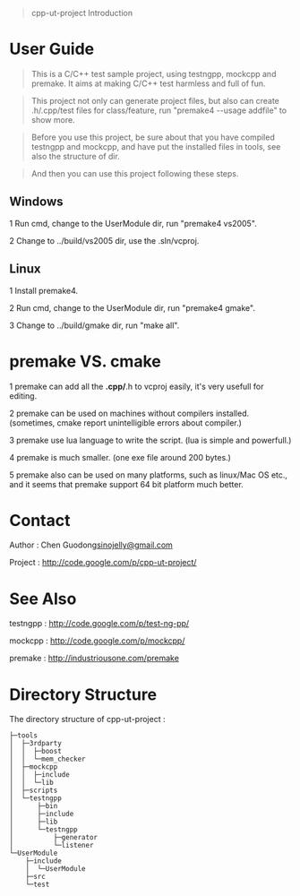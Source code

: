 > cpp-ut-project Introduction

# User Guide #

> This is a C/C++ test sample project, using testngpp, mockcpp and premake. It aims at making C/C++ test harmless and full of fun.

> This project not only can generate project files, but also can create .h/.cpp/test files for class/feature, run "premake4 --usage addfile" to show more.

> Before you use this project, be sure about that you have compiled testngpp and mockcpp, and have put the installed files in tools, see also the structure of dir.

> And then you can use this project following these steps.

## Windows ##

1 Run cmd, change to the UserModule dir, run "premake4 vs2005".

2 Change to ../build/vs2005 dir, use the .sln/vcproj.

## Linux ##

1 Install premake4.

2 Run cmd, change to the UserModule dir, run "premake4 gmake".

3 Change to ../build/gmake dir, run "make all".

# premake VS. cmake #

1 premake can add all the **.cpp/**.h to vcproj easily, it's very usefull for editing.

2 premake can be used on machines without compilers installed. (sometimes, cmake report unintelligible errors about compiler.)

3 premake use lua language to write the script. (lua is simple and powerfull.)

4 premake is much smaller. (one exe file around 200 bytes.)

5 premake also can be used on many platforms, such as linux/Mac OS etc., and it seems that premake support 64 bit platform much better.

# Contact #

Author  :  Chen Guodong<sinojelly@gmail.com>

Project :  http://code.google.com/p/cpp-ut-project/


# See Also #

testngpp : http://code.google.com/p/test-ng-pp/

mockcpp  : http://code.google.com/p/mockcpp/

premake  : http://industriousone.com/premake


# Directory Structure #

The directory structure of cpp-ut-project :

```
├─tools
│  ├─3rdparty
│  │  ├─boost
│  │  └─mem_checker
│  ├─mockcpp
│  │  ├─include
│  │  └─lib
│  ├─scripts
│  └─testngpp
│      ├─bin
│      ├─include
│      ├─lib
│      └─testngpp
│          ├─generator
│          └─listener
└─UserModule
    ├─include
    │  └─UserModule
    ├─src
    └─test
```